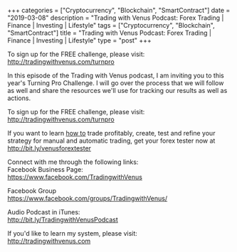 +++
categories = ["Cryptocurrency", "Blockchain", "SmartContract"]
date = "2019-03-08"
description = "Trading with Venus Podcast: Forex Trading | Finance | Investing | Lifestyle"
tags = ["Cryptocurrency", "Blockchain", "SmartContract"]
title = "Trading with Venus Podcast: Forex Trading | Finance | Investing | Lifestyle"
type = "post"
+++

To sign up for the FREE challenge, please visit:
http://tradingwithvenus.com/turnpro

In this episode of the Trading with Venus podcast, I am inviting you to
this year's Turning Pro Challenge. I will go over the process that we
will follow as well and share the resources we'll use for tracking our
results as well as actions.

To sign up for the FREE challenge, please visit:
http://tradingwithvenus.com/turnpro

  
If you want to learn [how to](https://www.playgroundfx.com/blog/forex-trading-how-to/) trade profitably, create, test and refine
your strategy for manual and automatic trading, get your forex tester
now at http://bit.ly/venusforextester

Connect with me through the following links:  
Facebook Business Page:  
https://www.facebook.com/TradingwithVenus

Facebook Group  
https://www.facebook.com/groups/TradingwithVenus/

Audio Podcast in iTunes:  
http://bit.ly/TradingwithVenusPodcast

If you'd like to learn my system, please visit:  
http://tradingwithvenus.com